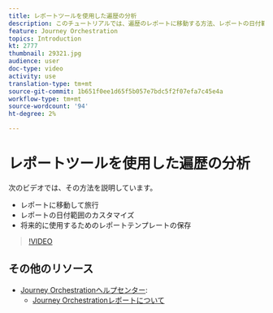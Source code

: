 ```yaml
---
title: レポートツールを使用した遍歴の分析
description: このチュートリアルでは、遍歴のレポートに移動する方法、レポートの日付範囲をカスタマイズする方法、および将来的に使用するためにレポートテンプレートを保存する方法について説明します。
feature: Journey Orchestration
topics: Introduction
kt: 2777
thumbnail: 29321.jpg
audience: user
doc-type: video
activity: use
translation-type: tm+mt
source-git-commit: 1b651f0ee1d65f5b057e7bdc5f2f07efa7c45e4a
workflow-type: tm+mt
source-wordcount: '94'
ht-degree: 2%

---
```



# レポートツールを使用した遍歴の分析

次のビデオでは、その方法を説明しています。

* レポートに移動して旅行
* レポートの日付範囲のカスタマイズ
* 将来的に使用するためのレポートテンプレートの保存

>[!VIDEO](https://video.tv.adobe.com/v/29321?quality=12)

## その他のリソース

* [Journey Orchestrationヘルプセンター](https://docs.adobe.com/content/help/en/journeys/using/journey-orchestration-home.html):
   * [Journey Orchestrationレポートについて](https://docs.adobe.com/content/help/en/journeys/using/journey-reports/about-journey-reports.html)
